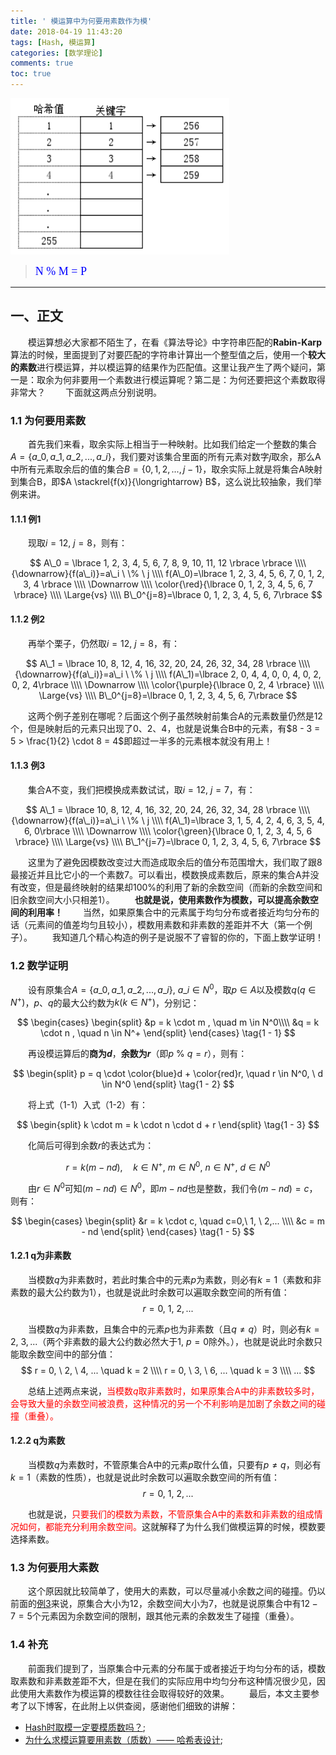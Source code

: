 ```yaml
---
title: ' 模运算中为何要用素数作为模'
date: 2018-04-19 11:43:20
tags: [Hash, 模运算]
categories: [数学理论] 
comments: true
toc: true
---
```

<img src="模运算中为何要用素数作为模/Hash示意图.png" width="350" height="250" />

><font color=#0000FF face="微软雅黑" size=4>N % M = P</font>

***

## 一、正文
&emsp;&emsp;模运算想必大家都不陌生了，在看《算法导论》中字符串匹配的**Rabin-Karp**算法的时候，里面提到了对要匹配的字符串计算出一个整型值之后，使用一个**较大的素数**进行模运算，并以模运算的结果作为匹配值。这里让我产生了两个疑问，第一是：取余为何非要用一个素数进行模运算呢？第二是：为何还要把这个素数取得非常大？
&emsp;&emsp;下面就这两点分别说明。
### 1.1 为何要用素数
&emsp;&emsp;首先我们来看，取余实际上相当于一种映射。比如我们给定一个整数的集合$A = \lbrace a\_0, a\_1, a\_2, ..., a\_i \rbrace$，我们要对该集合里面的所有元素对数字$j$取余，那么A中所有元素取余后的值的集合$B=\lbrace 0, 1, 2, ..., j-1 \rbrace$，取余实际上就是将集合A映射到集合B，即$A \stackrel{f(x)}{\longrightarrow} B$，这么说比较抽象，我们举例来讲。

#### 1.1.1 <a name="example1"></a>例1
&emsp;&emsp;现取$i=12,\  j=8​$，则有：

$$
A\_0 = \lbrace 1, 2, 3, 4, 5, 6, 7, 8, 9, 10, 11, 12 \rbrace \rbrace \\\\
{\downarrow}{f(a\_i)}=a\_i \ \% \ j \\\\
f(A\_0)=\lbrace 1, 2, 3, 4, 5, 6, 7, 0, 1, 2, 3, 4  \rbrace \\\\
\Downarrow \\\\
\color{\red}{\lbrace 0, 1, 2, 3, 4, 5, 6, 7 \rbrace} \\\\
\Large{vs} \\\\
B\_0^{j=8}=\lbrace 0, 1, 2, 3, 4, 5, 6, 7\rbrace
$$

#### 1.1.2 <a name="example2"></a>例2
&emsp;&emsp;再举个栗子，仍然取$i=12, \ j=8$，有：

$$
A\_1 = \lbrace 10, 8, 12, 4, 16, 32, 20, 24, 26, 32, 34, 28 \rbrace \\\\
{\downarrow}{f(a\_i)}=a\_i \ \% \ j  \\\\
 f(A\_1)=\lbrace 2, 0, 4, 4, 0, 0, 4, 0, 2, 0, 2, 4\rbrace \\\\
\Downarrow \\\\
\color{\purple}{\lbrace 0, 2, 4 \rbrace} \\\\
\Large{vs} \\\\
B\_0^{j=8}=\lbrace 0, 1, 2, 3, 4, 5, 6, 7\rbrace
$$

&emsp;&emsp;这两个例子差别在哪呢？后面这个例子虽然映射前集合A的元素数量仍然是12个，但是映射后的元素只出现了0、2、4，也就是说集合B中的元素，有$8 - 3 = 5 > \frac{1}{2} \cdot 8 = 4$即超过一半多的元素根本就没有用上！

#### 1.1.3 <a name="example3"></a>例3
&emsp;&emsp;集合A不变，我们把模换成素数试试，取$i=12, \ j=7$，有：

$$
A\_1 = \lbrace 10, 8, 12, 4, 16, 32, 20, 24, 26, 32, 34, 28 \rbrace \\\\
{\downarrow}{f(a\_i)}=a\_i \ \% \ j  \\\\
 f(A\_1)=\lbrace 3, 1, 5, 4, 2, 4, 6, 3, 5, 4, 6, 0\rbrace \\\\
\Downarrow \\\\
\color{\green}{\lbrace 0, 1, 2, 3, 4, 5, 6 \rbrace} \\\\
\Large{vs} \\\\
B\_1^{j=7}=\lbrace 0, 1, 2, 3, 4, 5, 6, 7\rbrace
$$

&emsp;&emsp;这里为了避免因模数改变过大而造成取余后的值分布范围增大，我们取了跟8最接近并且比它小的一个素数7。可以看出，模数换成素数后，原来的集合A并没有改变，但是最终映射的结果却100%的利用了新的余数空间（而新的余数空间和旧余数空间大小只相差1）。
&emsp;&emsp;**也就是说，使用素数作为模数，可以提高余数空间的利用率！**
&emsp;&emsp;当然，如果原集合中的元素属于均匀分布或者接近均匀分布的话（元素间的值差均匀且较小），模数用素数和非素数的差距并不大（第一个例子）。
&emsp;&emsp;我知道几个精心构造的例子是说服不了睿智的你的，下面上数学证明！

### 1.2 数学证明
&emsp;&emsp;设有原集合$A = \lbrace a\_0, a\_1, a\_2, ..., a\_i \rbrace, \ a\_i \in N^0$，取$p \in A$以及模数$q(q \in N^+)$，$p、q$的最大公约数为$k(k \in N^+)$，分别记：

$$
\begin{cases}
\begin{split}
&p = k \cdot m , \quad m \in N^0\\\\
&q = k \cdot n , \quad n \in N^+
\end{split}
\end{cases}
\tag{1 - 1}
$$

&emsp;&emsp;再设模运算后的**商为$d$**，**余数为$r$**（即$p \ \% \ q = r$），则有：

$$
\begin{split}
p = q \cdot \color{blue}d + \color{red}r, \quad r \in N^0, \ d \in N^0
\end{split}
\tag{1 - 2}
$$

&emsp;&emsp;将上式（1-1）入式（1-2）有：

$$
\begin{split}
k \cdot m = k \cdot n \cdot d + r
\end{split}
\tag{1 - 3}
$$

&emsp;&emsp;化简后可得到余数$r$的表达式为：

$$
r = k(m - nd), \quad k \in N^+, \ m \in N^0, \ n \in N^+, \ d \in N^0
\tag{1 - 4}
$$

&emsp;&emsp;由$r \in N^0$可知$(m - nd) \in N^0$，即$m - nd$也是整数，我们令$(m - nd) = c$，则有：

$$
\begin{cases}
\begin{split}
&r = k \cdot c, \quad c=0,\ 1, \ 2,... \\\\
&c = m - nd
\end{split}
\end{cases}
\tag{1 - 5}
$$

#### 1.2.1 q为非素数
&emsp;&emsp;当模数$q$为非素数时，若此时集合中的元素$p$为素数，则必有$k = 1$（素数和非素数的最大公约数为1），也就是说此时余数可以遍取余数空间的所有值：
$$
r = 0, \ 1, \ 2, ...
$$

&emsp;&emsp;当模数$q$为非素数，且集合中的元素$p$也为非素数（且$q \neq q）$时，则必有$k = 2, \ 3, ...$（两个非素数的最大公约数必然大于1, $p = 0$除外。），也就是说此时余数只能取余数空间中的部分值：
$$
r = 0, \ 2, \ 4, ... \quad k = 2 \\\\
r = 0, \ 3, \ 6, ... \quad k = 3 \\\\
...
$$

&emsp;&emsp;总结上述两点来说，<font color="red">当模数$q$取非素数时，如果原集合A中的非素数较多时，会导致大量的余数空间被浪费，这种情况的另一个不利影响是加剧了余数之间的碰撞（重叠）。</font>

#### 1.2.2 q为素数
&emsp;&emsp;当模数$q$为素数时，不管原集合A中的元素$p$取什么值，只要有$p \neq q$，则必有$k = 1$（素数的性质），也就是说此时余数可以遍取余数空间的所有值：
$$
r = 0, \ 1, \ 2, ...
$$

&emsp;&emsp;也就是说，<font color="red">只要我们的模数为素数，不管原集合A中的素数和非素数的组成情况如何，都能充分利用余数空间。</font>这就解释了为什么我们做模运算的时候，模数要选择素数。

### 1.3 为何要用大素数
&emsp;&emsp;这个原因就比较简单了，使用大的素数，可以尽量减小余数之间的碰撞。仍以前面的[例3](#example3)来说，原集合大小为12，余数空间大小为7，也就是说原集合中有$12 - 7 = 5$个元素因为余数空间的限制，跟其他元素的余数发生了碰撞（重叠）。

### 1.4 补充
&emsp;&emsp;前面我们提到了，当原集合中元素的分布属于或者接近于均匀分布的话，模数取素数和非素数差距不大，但是在我们的实际应用中均匀分布这种情况很少见，因此使用大素数作为模运算的模数往往会取得较好的效果。
&emsp;&emsp;最后，本文主要参考了以下博客，在此附上以供查阅，感谢他们细致的讲解：
 - [Hash时取模一定要模质数吗？](https://www.zhihu.com/question/20806796);
 - [为什么求模运算要用素数（质数）—— 哈希表设计](https://blog.csdn.net/wangchong_fly/article/details/47442265);